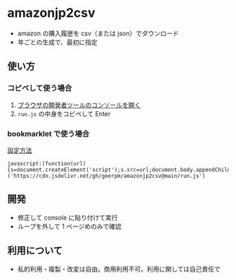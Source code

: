 # amazonjp2csv

- amazon の購入履歴を csv（または json）でダウンロード
- 年ごとの生成で、最初に指定

## 使い方

### コピペして使う場合

1. [ブラウザの開発者ツールのコンソールを開く](https://www.google.com/search?q=%E3%83%96%E3%83%A9%E3%82%A6%E3%82%B6+%E9%96%8B%E7%99%BA%E8%80%85%E3%83%84%E3%83%BC%E3%83%AB+%E3%82%B3%E3%83%B3%E3%82%BD%E3%83%BC%E3%83%AB)
2. `run.js` の中身をコピペして Enter

### bookmarklet で使う場合

[設定方法](https://www.google.com/search?q=bookmarklet+%E7%99%BB%E9%8C%B2%E6%96%B9%E6%B3%95)

```
javascript:(function(url){s=document.createElement('script');s.src=url;document.body.appendChild(s);})('https://cdn.jsdelivr.net/gh/geerpm/amazonjp2csv@main/run.js')
```

## 開発

- 修正して console に貼り付けて実行
- ループを外して 1 ページめのみで確認

## 利用について

- 私的利用・複製・改変は自由。商用利用不可。利用に関しては自己責任で
